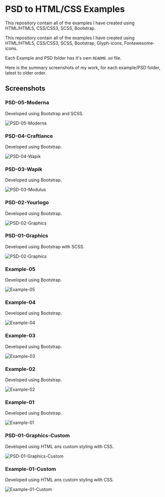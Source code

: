 
# PSD to HTML/CSS Examples
This repository contain all of the examples I have created using HTML/HTML5, CSS/CSS3, SCSS, Bootstrap.

This repository contain all of the examples I have created using HTML/HTML5, CSS/CSS3, SCSS, Bootstrap, Glyph-icons, Fontawesome-icons.

Each Example and PSD folder has it's own `README.md` file.

Here is the summary screenshots of my work, for each example/PSD folder, latest to older order.

## Screenshots

### PSD-05-Moderna

Developed using Bootstrap and SCSS.

![PSD-05-Moderna](https://github.com/anitaaziz/psd-to-html-examples/blob/master/PSD-05-Moderna/screenshot-blog.png)

### PSD-04-Craftlance

Developed using Bootstrap.

![PSD-04-Wapik](https://github.com/anitaaziz/psd-to-html-examples/blob/master/PSD-04-Craftlance/screenshot-main.png)

### PSD-03-Wapik

Developed using Bootstrap.

![PSD-03-Modulus](https://github.com/anitaaziz/psd-to-html-examples/blob/master/PSD-03-Wapik/screenshot-main.png)

### PSD-02-Yourlogo

Developed using Bootstrap.

![PSD-02-Graphics](https://github.com/anitaaziz/psd-to-html-examples/blob/master/PSD-02-Yourlogo/screenshot-main.png)

### PSD-01-Graphics

Developed using Bootstrap with SCSS.

![PSD-02-Graphics](https://github.com/anitaaziz/psd-to-html-examples/blob/master/PSD-01-Graphics/screenshot-main.png)



### Example-05

Developed using Bootstrap.

![Example-05](https://github.com/anitaaziz/psd-to-html-examples/blob/master/Example-05/screenshot-main.png)

### Example-04

Developed using Bootstrap.

![Example-04](https://github.com/anitaaziz/psd-to-html-examples/blob/master/Example-04/screenshot-main.png)

### Example-03

Developed using Bootstrap.

![Example-03](https://github.com/anitaaziz/psd-to-html-examples/blob/master/Example-03/screenshot-main.png)

### Example-02

Developed using Bootstrap.

![Example-02](https://github.com/anitaaziz/psd-to-html-examples/blob/master/Example-02/screenshot-main.png)

### Example-01

Developed using Bootstrap.

![Example-01](https://github.com/anitaaziz/psd-to-html-examples/blob/master/Example-01/screenshot-main.png)



### PSD-01-Graphics-Custom

Developed using HTML ans custom styling with CSS.

![PSD-01-Graphics-Custom](https://github.com/anitaaziz/psd-to-html-examples/blob/master/PSD-01-Graphics-Custom/screenshot-main.png)

### Example-01-Custom

Developed using HTML ans custom styling with CSS.

![Example-01-Custom](https://github.com/anitaaziz/psd-to-html-examples/blob/master/Example-01-Custom/screenshot-main.png)



